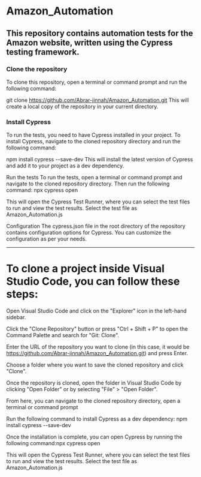 # Amazon_Automation
## This repository contains automation tests for the Amazon website, written using the Cypress testing framework.

### Clone the repository
To clone this repository, open a terminal or command prompt and run the following command:

git clone https://github.com/Abrar-jinnah/Amazon_Automation.git
This will create a local copy of the repository in your current directory.

### Install Cypress
To run the tests, you need to have Cypress installed in your project. To install Cypress, navigate to the cloned repository directory and run the following command:

npm install cypress --save-dev
This will install the latest version of Cypress and add it to your project as a dev dependency.

Run the tests
To run the tests, open a terminal or command prompt and navigate to the cloned repository directory. Then run the following command:
npx cypress open

This will open the Cypress Test Runner, where you can select the test files to run and view the test results. Select the test file as Amazon_Automation.js


Configuration
The cypress.json file in the root directory of the repository contains configuration options for Cypress. You can customize the configuration as per your needs.

-----------------------------------------------------------------------------------------------------------------------------------------------------------------------

# To clone a project inside Visual Studio Code, you can follow these steps:

Open Visual Studio Code and click on the "Explorer" icon in the left-hand sidebar.

Click the "Clone Repository" button or press "Ctrl + Shift + P" to open the Command Palette and search for "Git: Clone".

Enter the URL of the repository you want to clone (in this case, it would be https://github.com/Abrar-jinnah/Amazon_Automation.git) and press Enter.

Choose a folder where you want to save the cloned repository and click "Clone".

Once the repository is cloned, open the folder in Visual Studio Code by clicking "Open Folder" or by selecting "File" > "Open Folder".

From here, you can navigate to the cloned repository directory, open a terminal or command prompt 

Run the following command to install Cypress as a dev dependency: npm install cypress --save-dev

Once the installation is complete, you can open Cypress by running the following command:npx cypress open 

This will open the Cypress Test Runner, where you can select the test files to run and view the test results. Select the test file as Amazon_Automation.js

